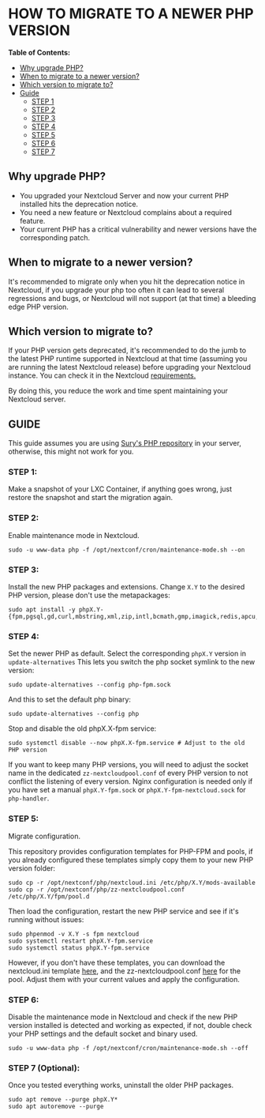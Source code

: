 # HOW TO MIGRATE TO A NEWER PHP VERSION

**Table of Contents:**
 + [Why upgrade PHP?](#why-upgrade-php)
 + [When to migrate to a newer version?](#when-to-migrate-to-a-newer-version)
 + [Which version to migrate to?](#which-version-to-migrate-to)
 + [Guide](#guide)
	+ [STEP 1](#step-1)
	+ [STEP 2](#step-2)
	+ [STEP 3](#step-3)
	+ [STEP 4](#step-4)
	+ [STEP 5](#step-5)
	+ [STEP 6](#step-6)
	+ [STEP 7](#step-7-optional)

## Why upgrade PHP?

- You upgraded your Nextcloud Server and now your current PHP installed hits the deprecation notice.
- You need a new feature or Nextcloud complains about a required feature.
- Your current PHP has a critical vulnerability and newer versions have the corresponding patch.

## When to migrate to a newer version?

It's recommended to migrate only when you hit the deprecation notice in Nextcloud, if you upgrade your php too often it can lead to several regressions and bugs, or Nextcloud will not support (at that time) a bleeding edge PHP version.

## Which version to migrate to?

If your PHP version gets deprecated, it's recommended to do the jumb to the latest PHP runtime supported in Nextcloud at that time (assuming you are running the latest Nextcloud release) before upgrading your Nextcloud instance. You can check it in the Nextcloud [requirements.](https://docs.nextcloud.com/server/latest/admin_manual/installation/system_requirements.html#:~:text=with%20php%2Dfpm-,PHP%20Runtime)

By doing this, you reduce the work and time spent maintaining your Nextcloud server.

## GUIDE

This guide assumes you are using [Sury's PHP repository](https://deb.sury.org/) in your server, otherwise, this might not work for you.

### STEP 1:
Make a snapshot of your LXC Container, if anything goes wrong, just restore the snapshot and start the migration again.

### STEP 2:
Enable maintenance mode in Nextcloud.

    sudo -u www-data php -f /opt/nextconf/cron/maintenance-mode.sh --on

### STEP 3:
Install the new PHP packages and extensions.
Change `X.Y` to the desired PHP version, please don't use the metapackages:

    sudo apt install -y phpX.Y-{fpm,pgsql,gd,curl,mbstring,xml,zip,intl,bcmath,gmp,imagick,redis,apcu,smbclient,ldap,imap}

### STEP 4:
Set the newer PHP as default.
Select the corresponding `phpX.Y` version in `update-alternatives`
This lets you switch the php socket symlink to the new version:

    sudo update-alternatives --config php-fpm.sock

And this to set the default php binary:

    sudo update-alternatives --config php

Stop and disable the old phpX.X-fpm service:

    sudo systemctl disable --now phpX.X-fpm.service # Adjust to the old PHP version

If you want to keep many PHP versions, you will need to adjust the socket name in the dedicated `zz-nextcloudpool.conf` of every PHP version to not conflict the listening of every version. Nginx configuration is needed only if you have set a manual `phpX.Y-fpm.sock` or `phpX.Y-fpm-nextcloud.sock` for `php-handler`.

### STEP 5:
Migrate configuration.

This repository provides configuration templates for PHP-FPM and pools, if you already configured these templates simply copy them to your new PHP version folder:

    sudo cp -r /opt/nextconf/php/nextcloud.ini /etc/php/X.Y/mods-available 
    sudo cp -r /opt/nextconf/php/zz-nextcloudpool.conf /etc/php/X.Y/fpm/pool.d

Then load the configuration, restart the new PHP service and see if it's running without issues:

    sudo phpenmod -v X.Y -s fpm nextcloud
    sudo systemctl restart phpX.Y-fpm.service
    sudo systemctl status phpX.Y-fpm.service

However, if you don't have these templates, you can download the nextcloud.ini template [here](https://github.com/JMarcosHP/Nextcloud-Guide/blob/main/nextconf/nextcloud.ini), and the zz-nextcloudpool.conf [here](https://github.com/JMarcosHP/Nextcloud-Guide/blob/main/nextconf/zz-nextcloudpool.conf) for the pool.
Adjust them with your current values and apply the configuration.

### STEP 6:
Disable the maintenance mode in Nextcloud and check if the new PHP version installed is detected and working as expected, if not, double check your PHP settings and the default socket and binary used. 

    sudo -u www-data php -f /opt/nextconf/cron/maintenance-mode.sh --off

### STEP 7 (Optional):

Once you tested everything works, uninstall the older PHP packages.

    sudo apt remove --purge phpX.Y*
    sudo apt autoremove --purge

